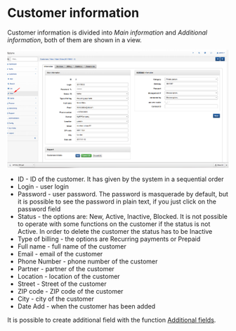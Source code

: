 Customer information
====================

Customer information is divided into _Main information_ and _Additional information_, both of them are shown in a view.

![Customer_View.png](Customer_View.png)

* ID - ID of the customer. It has given by the system in a sequential order
* Login - user login
* Password - user password. The password is masquerade by default, but it is possible to see the password in plain text, if you just click on the password field
* Status - the options are: New, Active, Inactive, Blocked. It is not possible to operate with some functions on the customer if the status is not Active. In order to delete the customer the status has to be Inactive
* Type of billing - the options are Recurring payments or Prepaid
* Full name - full name of the customer
* Email - email of the customer
* Phone Number - phone number of the customer
* Partner - partner of the customer
* Location - location of the customer
* Street - Street of the customer
* ZIP code - ZIP code of the customer
* City - city of the customer
* Date Add - when the customer has been added

It is possible to create additional field with the function [Additional fields](customer_management/custom_additional_fields/custom_additional_fields.md).
